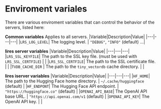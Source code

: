

# Enviroment variales

There are various enviroment variables that can control the behavior of the servers, listed here:

**Common variables**
Applies to all servers.
|Variable|Description|Value|
|---|---|---|
|`LRS_LOG_LEVEL`| The logging level. | `"DEBUG"`, `"INFO"` (default) ...|

**lires server variables**
|Variable|Description|Value|
|---|---|---|
|`LRS_SSL_KEYFILE`| The path to the SSL key file. (must be used with `LRS_SSL_CERTFILE`) |  |
|`LRS_SSL_CERTFILE`| The path to the SSL certificate file. |  |
|`TVDB_CACHE_DIR` | The path to the `tiny_vectordb` cache directory. | |

**lires iserver variables**
|Variable|Description|Value|
|---|---|---|
|`HF_HOME`| The path to the Hugging Face home directory. |  `~/.cache/huggingface` (default) |
|`HF_ENDPONT`| The Hugging Face API endpoint. | `"https://huggingface.co"` (default) |
|`OPENAI_API_BASE`| The OpenAI API base URL. | `"https://api.openai.com/v1` (default) |
|`OPENAI_API_KEY`| The OpenAI API key. |  |
